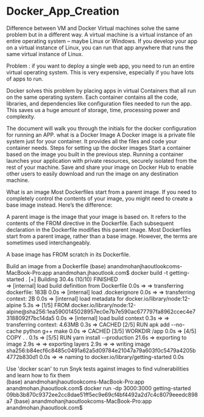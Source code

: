 # Docker_App_Creation


Difference between VM and Docker
Virtual machines solve the same problem but in a different way. A virtual machine is a virtual instance of an entire operating system – maybe Linux or Windows. If you develop your app on a virtual instance of Linux, you can run that app anywhere that runs the same virtual instance of Linux.

Problem :  if you want to deploy a single web app, you need to run an entire virtual operating system. This is very expensive, especially if you have lots of apps to run.

Docker solves this problem by placing apps in virtual Containers that all run on the same operating system. Each container contains all the code, libraries, and dependencies like configuration files needed to run the app. This saves us a huge amount of storage, time, processing power and complexity.


The document will walk you through the initials for the docker  configuration for running an APP.
what is a Docker Image
A Docker image is a private file system just for your container. It provides all the files and code your container needs.
Steps for setting up the docker images
Start a container based on the image you built in the previous step. 
Running a container launches your application with private resources, securely isolated from the rest of your machine.
Save and share your image on Docker Hub to enable other users to easily download and run the image on any destination machine.

What is an image 
Most Dockerfiles start from a parent image. If you need to completely control the contents of your image, you might need to create a base image instead. Here’s the difference:

A parent image is the image that your image is based on. It refers to the contents of the FROM directive in the Dockerfile. Each subsequent declaration in the Dockerfile modifies this parent image. Most Dockerfiles start from a parent image, rather than a base image. However, the terms are sometimes used interchangeably.

A base image has FROM scratch in its Dockerfile.


Build an image from a Dockerfile
(base) anandmohanjhaoutlookcoms-MacBook-Pro:app anandmohan.jhaoutlook.com$ docker build -t getting-started .
[+] Building 30.4s (10/10) FINISHED                                                                                                                                                  
 => [internal] load build definition from Dockerfile                                                                                                                            0.0s
 => => transferring dockerfile: 183B                                                                                                                                            0.0s
 => [internal] load .dockerignore                                                                                                                                               0.0s
 => => transferring context: 2B                                                                                                                                                 0.0s
 => [internal] load metadata for docker.io/library/node:12-alpine                                                                                                               5.3s
 => [1/5] FROM docker.io/library/node:12-alpine@sha256:1ea5900145028957ec0e7b7e590ac677797fa8962ccec4e73188092f7bc14da5                                                         0.0s
 => [internal] load build context                                                                                                                                               0.3s
 => => transferring context: 4.63MB                                                                                                                                             0.3s
 => CACHED [2/5] RUN apk add --no-cache python g++ make                                                                                                                         0.0s
 => CACHED [3/5] WORKDIR /app                                                                                                                                                   0.0s
 => [4/5] COPY . .                                                                                                                                                              0.1s
 => [5/5] RUN yarn install --production                                                                                                                                        21.6s
 => exporting to image                                                                                                                                                          2.9s 
 => => exporting layers                                                                                                                                                         2.9s 
 => => writing image sha256:b84ecf6c8485c0491a62a5d09784e21047a79a603f0c5479a4205b4772b830d1                                                                                    0.0s 
 => => naming to docker.io/library/getting-started                                                                                                                              0.0s 
                                                                                                                                                                                     
Use 'docker scan' to run Snyk tests against images to find vulnerabilities and learn how to fix them                                                                                 
(base) anandmohanjhaoutlookcoms-MacBook-Pro:app anandmohan.jhaoutlook.com$ docker run -dp 3000:3000 getting-started
09bb3b870c9372ee2cc8dae51ff5ec9e69cf4bf4492a2d7c4c8079eeedc898a7
(base) anandmohanjhaoutlookcoms-MacBook-Pro:app anandmohan.jhaoutlook.com$ 



